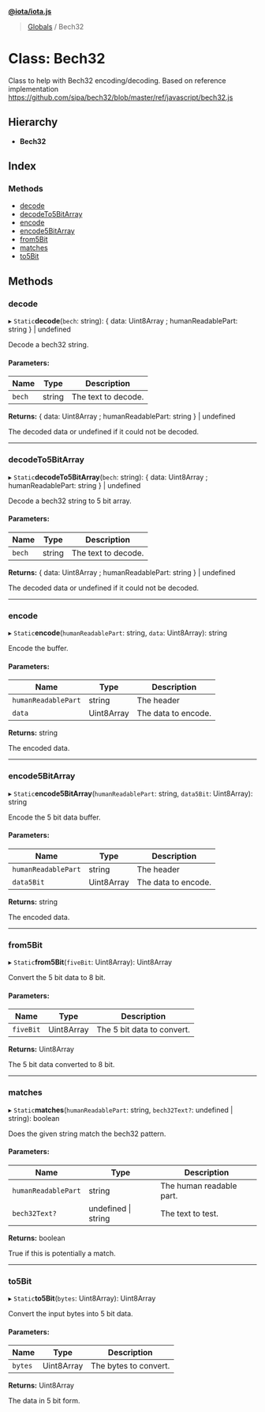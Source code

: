 **[@iota/iota.js](../README.md)**

> [Globals](../README.md) / Bech32

# Class: Bech32

Class to help with Bech32 encoding/decoding.
Based on reference implementation https://github.com/sipa/bech32/blob/master/ref/javascript/bech32.js

## Hierarchy

* **Bech32**

## Index

### Methods

* [decode](bech32.md#decode)
* [decodeTo5BitArray](bech32.md#decodeto5bitarray)
* [encode](bech32.md#encode)
* [encode5BitArray](bech32.md#encode5bitarray)
* [from5Bit](bech32.md#from5bit)
* [matches](bech32.md#matches)
* [to5Bit](bech32.md#to5bit)

## Methods

### decode

▸ `Static`**decode**(`bech`: string): { data: Uint8Array ; humanReadablePart: string  } \| undefined

Decode a bech32 string.

#### Parameters:

Name | Type | Description |
------ | ------ | ------ |
`bech` | string | The text to decode. |

**Returns:** { data: Uint8Array ; humanReadablePart: string  } \| undefined

The decoded data or undefined if it could not be decoded.

___

### decodeTo5BitArray

▸ `Static`**decodeTo5BitArray**(`bech`: string): { data: Uint8Array ; humanReadablePart: string  } \| undefined

Decode a bech32 string to 5 bit array.

#### Parameters:

Name | Type | Description |
------ | ------ | ------ |
`bech` | string | The text to decode. |

**Returns:** { data: Uint8Array ; humanReadablePart: string  } \| undefined

The decoded data or undefined if it could not be decoded.

___

### encode

▸ `Static`**encode**(`humanReadablePart`: string, `data`: Uint8Array): string

Encode the buffer.

#### Parameters:

Name | Type | Description |
------ | ------ | ------ |
`humanReadablePart` | string | The header |
`data` | Uint8Array | The data to encode. |

**Returns:** string

The encoded data.

___

### encode5BitArray

▸ `Static`**encode5BitArray**(`humanReadablePart`: string, `data5Bit`: Uint8Array): string

Encode the 5 bit data buffer.

#### Parameters:

Name | Type | Description |
------ | ------ | ------ |
`humanReadablePart` | string | The header |
`data5Bit` | Uint8Array | The data to encode. |

**Returns:** string

The encoded data.

___

### from5Bit

▸ `Static`**from5Bit**(`fiveBit`: Uint8Array): Uint8Array

Convert the 5 bit data to 8 bit.

#### Parameters:

Name | Type | Description |
------ | ------ | ------ |
`fiveBit` | Uint8Array | The 5 bit data to convert. |

**Returns:** Uint8Array

The 5 bit data converted to 8 bit.

___

### matches

▸ `Static`**matches**(`humanReadablePart`: string, `bech32Text?`: undefined \| string): boolean

Does the given string match the bech32 pattern.

#### Parameters:

Name | Type | Description |
------ | ------ | ------ |
`humanReadablePart` | string | The human readable part. |
`bech32Text?` | undefined \| string | The text to test. |

**Returns:** boolean

True if this is potentially a match.

___

### to5Bit

▸ `Static`**to5Bit**(`bytes`: Uint8Array): Uint8Array

Convert the input bytes into 5 bit data.

#### Parameters:

Name | Type | Description |
------ | ------ | ------ |
`bytes` | Uint8Array | The bytes to convert. |

**Returns:** Uint8Array

The data in 5 bit form.
